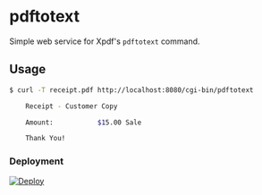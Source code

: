 # pdftotext

Simple web service for Xpdf's `pdftotext` command.

## Usage

``` sh
$ curl -T receipt.pdf http://localhost:8080/cgi-bin/pdftotext

    Receipt - Customer Copy

    Amount:           $15.00 Sale

    Thank You!
```

### Deployment

[![Deploy](https://www.herokucdn.com/deploy/button.png)](https://heroku.com/deploy)
